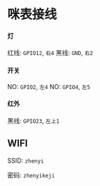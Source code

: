 # 咪表接线

#### 灯

红线: `GPIO12`, `右4`
黑线: `GND`, `右2`

#### 开关

NO:  `GPIO2`, `左4`
NO:  `GPIO4`, `左5`


#### 红外

黑线: `GPIO23`, `左上1`

## WIFI

SSID: `zhenyi`

密码: `zhenyikeji`
